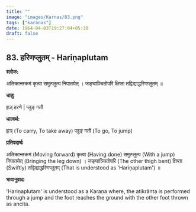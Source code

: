 ```yaml
---
title: ""
image: "images/Karnas/83.png"
tags: ["karanas"]
date: 1964-04-03T19:27:04+05:30
draft: false
---
```


## 83. हरिणप्लुतम् - Hariṇaplutam

**श्लोक:**

अतिक्रान्तक्रमं कृत्वा समुत्प्लुत्य निपातयेत् । जङ्घाञ्चितोपरि क्षिप्ता तद्विद्याद्धरिणप्लुतम् ॥

**धातुः**

हृञ् हरणे |
प्लुङ् गतौ

**धात्वर्थ:**

हृञ् (To carry, To take away)
प्लुङ् गतौ (To go, To jump)

**प्रतिपदार्थः**

अतिक्रान्तक्रमं (Moving forward) कृत्वा (Having done) समुत्प्लुत्य (With a jump) निपातयेत् (Bringing the leg down) । जङ्घाञ्चितोपरि (The other thigh bent) क्षिप्ता (Swiftly) तद्विद्याद्धरिणप्लुतम् (That is understood as 'Hariṇaplutam') ॥

**भावानुवादः**

'Hariṇaplutam' is understood as a Karaṇa where, the atikrānta is performed through a jump and the foot reaches the ground with the other foot thrown as ancita.
